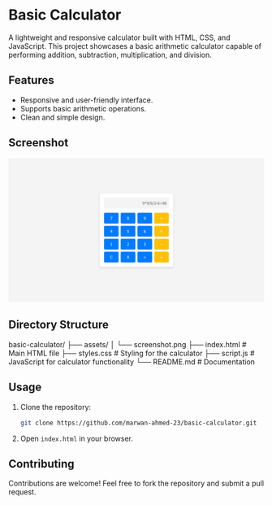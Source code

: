 # Basic Calculator

A lightweight and responsive calculator built with HTML, CSS, and JavaScript. This project showcases a basic arithmetic calculator capable of performing addition, subtraction, multiplication, and division.

## Features
- Responsive and user-friendly interface.
- Supports basic arithmetic operations.
- Clean and simple design.

## Screenshot

![calculator Screenshot](assets/screenshot.png "Screenshot of calculator App")

## Directory Structure

basic-calculator/ 
├── assets/
│   └── screenshot.png
├── index.html # Main HTML file 
├── styles.css # Styling for the calculator 
├── script.js # JavaScript for calculator functionality 
└── README.md # Documentation

## Usage
1. Clone the repository:

    ```bash
    git clone https://github.com/marwan-ahmed-23/basic-calculator.git
    ```

2. Open `index.html` in your browser.

## Contributing
Contributions are welcome! Feel free to fork the repository and submit a pull request.
